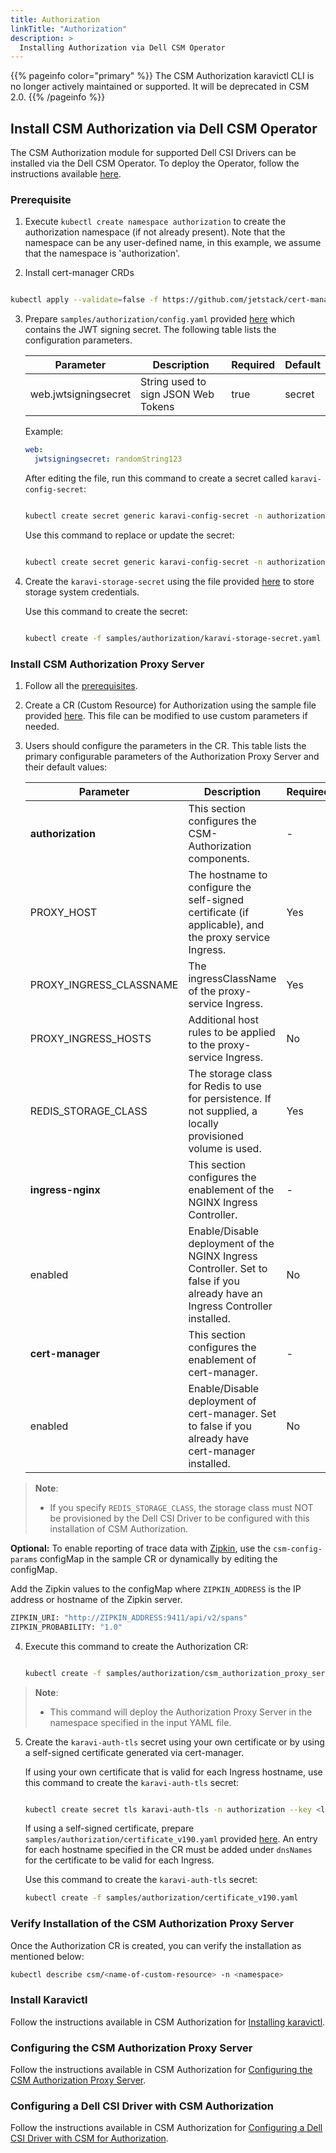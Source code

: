 ```yaml
---
title: Authorization
linkTitle: "Authorization"
description: >
  Installing Authorization via Dell CSM Operator
---
```


{{% pageinfo color="primary" %}}
The CSM Authorization karavictl CLI is no longer actively maintained or supported. It will be deprecated in CSM 2.0.
{{% /pageinfo %}}

## Install CSM Authorization via Dell CSM Operator

The CSM Authorization module for supported Dell CSI Drivers can be installed via the Dell CSM Operator.
To deploy the Operator, follow the instructions available [here](../../#installation).

### Prerequisite

1. Execute `kubectl create namespace authorization` to create the authorization namespace (if not already present). Note that the namespace can be any user-defined name, in this example, we assume that the namespace is 'authorization'. 

2. Install cert-manager CRDs 
```bash

kubectl apply --validate=false -f https://github.com/jetstack/cert-manager/releases/download/v1.6.1/cert-manager.crds.yaml
```

3. Prepare `samples/authorization/config.yaml` provided [here](https://github.com/dell/csm-operator/blob/main/samples/authorization/config.yaml) which contains the JWT signing secret. The following table lists the configuration parameters.

    | Parameter | Description                                                  | Required | Default |
    | --------- | ------------------------------------------------------------ | -------- | ------- |
    | web.jwtsigningsecret  | String used to sign JSON Web Tokens                       | true     | secret       |.

    Example:

    ```yaml
    web:
      jwtsigningsecret: randomString123
    ```

    After editing the file, run this command to create a secret called `karavi-config-secret`:
    
    ```bash

    kubectl create secret generic karavi-config-secret -n authorization --from-file=config.yaml=samples/authorization/config.yaml
    ```

    Use this command to replace or update the secret:

    ```bash
    
    kubectl create secret generic karavi-config-secret -n authorization --from-file=config.yaml=samples/authorization/config.yaml -o yaml --dry-run=client | kubectl replace -f -
    ```

4. Create the `karavi-storage-secret` using the file provided [here](https://github.com/dell/csm-operator/blob/main/samples/authorization/karavi-storage-secret.yaml) to store storage system credentials.

    Use this command to create the secret:

    ```bash

    kubectl create -f samples/authorization/karavi-storage-secret.yaml
    ```

### Install CSM Authorization Proxy Server

1. Follow all the [prerequisites](#prerequisite).

2. Create a CR (Custom Resource) for Authorization using the sample file provided [here](https://github.com/dell/csm-operator/blob/main/samples/authorization/csm_authorization_proxy_server_v170.yaml). This file can be modified to use custom parameters if needed.

3. Users should configure the parameters in the CR. This table lists the primary configurable parameters of the Authorization Proxy Server and their default values:

   | Parameter | Description | Required | Default |
   | --------- | ----------- | -------- |-------- |
   | **authorization** | This section configures the CSM-Authorization components. | - | - |
   | PROXY_HOST | The hostname to configure the self-signed certificate (if applicable), and the proxy service Ingress. | Yes | csm-authorization.com |
   | PROXY_INGRESS_CLASSNAME | The ingressClassName of the proxy-service Ingress. | Yes | nginx |
   | PROXY_INGRESS_HOSTS | Additional host rules to be applied to the proxy-service Ingress.  | No | authorization-ingress-nginx-controller.authorization.svc.cluster.local |
   | REDIS_STORAGE_CLASS | The storage class for Redis to use for persistence. If not supplied, a locally provisioned volume is used. | Yes | - |
   | **ingress-nginx** | This section configures the enablement of the NGINX Ingress Controller. | - | - |
   | enabled | Enable/Disable deployment of the NGINX Ingress Controller. Set to false if you already have an Ingress Controller installed. | No | true |
   | **cert-manager** | This section configures the enablement of cert-manager. | - | - |
   | enabled | Enable/Disable deployment of cert-manager. Set to false if you already have cert-manager installed. | No | true |

  >__Note__:  
  > - If you specify `REDIS_STORAGE_CLASS`, the storage class must NOT be provisioned by the Dell CSI Driver to be configured with this installation of CSM Authorization.

**Optional:**
To enable reporting of trace data with [Zipkin](https://zipkin.io/), use the `csm-config-params` configMap in the sample CR or dynamically by editing the configMap.

  Add the Zipkin values to the configMap where `ZIPKIN_ADDRESS` is the IP address or hostname of the Zipkin server.
  ```bash
  ZIPKIN_URI: "http://ZIPKIN_ADDRESS:9411/api/v2/spans"
  ZIPKIN_PROBABILITY: "1.0"
  ```

4. Execute this command to create the Authorization CR:

    ```bash
    
    kubectl create -f samples/authorization/csm_authorization_proxy_server_v190.yaml
    ```

  >__Note__:  
  > - This command will deploy the Authorization Proxy Server in the namespace specified in the input YAML file.

5. Create the `karavi-auth-tls` secret using your own certificate or by using a self-signed certificate generated via cert-manager. 

    If using your own certificate that is valid for each Ingress hostname, use this command to create the `karavi-auth-tls` secret:

    ```bash

    kubectl create secret tls karavi-auth-tls -n authorization --key <location-of-private-key-file> --cert <location-of-certificate-file>
    ```

    If using a self-signed certificate, prepare `samples/authorization/certificate_v190.yaml` provided [here](https://github.com/dell/csm-operator/blob/main/samples/authorization/certificate_v170.yaml). An entry for each hostname specified in the CR must be added under `dnsNames` for the certificate to be valid for each Ingress. 

    Use this command to create the `karavi-auth-tls` secret:

    ```bash
    kubectl create -f samples/authorization/certificate_v190.yaml
    ```

### Verify Installation of the CSM Authorization Proxy Server
Once the Authorization CR is created, you can verify the installation as mentioned below:

  ```bash
  kubectl describe csm/<name-of-custom-resource> -n <namespace>
  ```

### Install Karavictl

Follow the instructions available in CSM Authorization for [Installing karavictl](../../../../authorization/deployment/helm/#install-karavictl).

### Configuring the CSM Authorization Proxy Server

Follow the instructions available in CSM Authorization for [Configuring the CSM Authorization Proxy Server](../../../../authorization/configuration/proxy-server/#configuring-the-csm-authorization-proxy-server).

### Configuring a Dell CSI Driver with CSM Authorization

Follow the instructions available in CSM Authorization for [Configuring a Dell CSI Driver with CSM for Authorization](../../../../authorization/configuration/#configuring-a-dell-csi-driver-with-csm-for-authorization).
